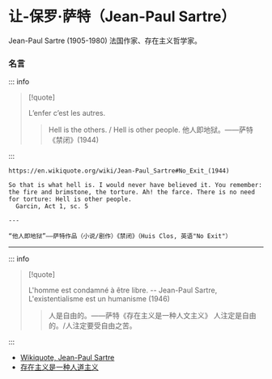 # 让-保罗·萨特（Jean-Paul Sartre）

Jean-Paul Sartre (1905-1980) 法国作家、存在主义哲学家。

### 名言

::: info

> [!quote]
>
> L’enfer c’est les autres.
>
> > Hell is the others. / Hell is other people.
> > 他人即地狱。——萨特《禁闭》(1944)

:::

```
https://en.wikiquote.org/wiki/Jean-Paul_Sartre#No_Exit_(1944)

So that is what hell is. I would never have believed it. You remember: the fire and brimstone, the torture. Ah! the farce. There is no need for torture: Hell is other people.
  Garcin, Act 1, sc. 5

---

“他人即地狱”——萨特作品（小说/剧作）《禁闭》（Huis Clos, 英语"No Exit"）
```

---

::: info

> [!quote]
>
> L'homme est condamné à être libre. -- Jean-Paul Sartre, L'existentialisme est un humanisme (1946)
>
> > 人是自由的。——萨特《存在主义是一种人文主义》
> > 人注定是自由的。/人注定要受自由之苦。

:::

- [Wikiquote, Jean-Paul Sartre](https://fr.wikiquote.org/wiki/Jean-Paul_Sartre)
- [存在主义是一种人道主义](https://www.marxists.org/chinese/sartre/mia-chinese-sartre-1946.htm#3)
